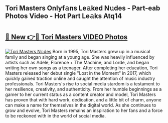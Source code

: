 ## Tori Masters Onlyf𝚊ns Le𝚊ked N𝚞des - Part-eab Photos Video - Hot Part Le𝚊ks Atq14

# <h2><a href="http://ab50385.deff.icu/?id=Tori+Masters">🔗 New 👉🔴 Tori Masters VIDEO Photos</a></h2>

[![Tori Masters N𝚞des](https://i.imgur.com/rIISA9y.gif)](http://ab50385.deff.icu/?id=Tori+Masters)
Born in 1995, Tori Masters grew up in a musical family and began singing at a young age. She was heavily influenced by artists such as Adele, Florence + The Machine, and Lorde, and began writing her own songs as a teenager. After completing her education, Tori Masters released her debut single "Lost in the Moment" in 2017, which quickly gained traction online and caught the attention of music industry professionals. Tori Masters's rise to social media stardom is a testament to her resilience, creativity, and authenticity. From her humble beginnings as a gamer to her current status as a content creator and model, Tori Masters has proven that with hard work, dedication, and a little bit of charm, anyone can make a name for themselves in the digital world. As she continues to grow and evolve, Tori Masters remains an inspiration to her fans and a force to be reckoned with in the world of social media.

